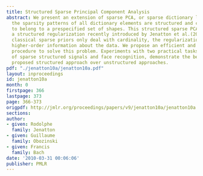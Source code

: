 ```yaml
---
title: Structured Sparse Principal Component Analysis
abstract: We present an extension of sparse PCA, or sparse dictionary learning, where
  the sparsity patterns of all dictionary elements are structured and constrained
  to belong to a prespecified set of shapes. This structured sparse PCA is based on
  a structured regularization recently introduced by Jenatton et al.(2009). While
  classical sparse priors only deal with cardinality, the regularization we use encodes
  higher-order information about the data. We propose an efficient and simple optimization
  procedure to solve this problem. Experiments with two practical tasks, the denoising
  of sparse structured signals and face recognition, demonstrate the benefits of the
  proposed structured approach over unstructured approaches.
pdf: "./jenatton10a/jenatton10a.pdf"
layout: inproceedings
id: jenatton10a
month: 0
firstpage: 366
lastpage: 373
page: 366-373
origpdf: http://jmlr.org/proceedings/papers/v9/jenatton10a/jenatton10a.pdf
sections: 
author:
- given: Rodolphe
  family: Jenatton
- given: Guillaume
  family: Obozinski
- given: Francis
  family: Bach
date: '2010-03-31 00:06:06'
publisher: PMLR
---
```

